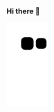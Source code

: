 ### Hi there 👋

  ![Snake animation](https://github.com/rafaballerini/rafaballerini/blob/output/github-contribution-grid-snake.svg)
